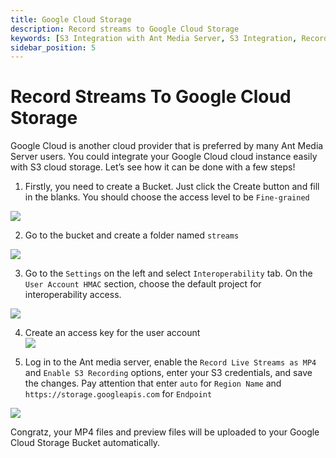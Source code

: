 ```yaml
---
title: Google Cloud Storage
description: Record streams to Google Cloud Storage
keywords: [S3 Integration with Ant Media Server, S3 Integration, Record streams to Google Cloud Storage, Ant Media Server Documentation, Ant Media Server Tutorials]
sidebar_position: 5
---
```


# Record Streams To Google Cloud Storage

Google Cloud is another cloud provider that is preferred by many Ant Media Server users. You could integrate your Google Cloud cloud instance easily with S3 cloud storage. Let’s see how it can be done with a few steps!

1. Firstly, you need to create a Bucket. Just click the Create button and fill in the blanks. You should choose the access level to be `Fine-grained`

![](@site/static/img/image-1665067750280.png)

2. Go to the bucket and create a folder named `streams`

![](@site/static/img/image-1665067824644.png )

3. Go to the `Settings` on the left and select `Interoperability` tab. On the `User Account HMAC` section, choose the default project for interoperability access.
 
![](@site/static/img/image-1665067873135.png)

4. Create an access key for the user account  
![](@site/static/img/image-1665067947615.png )

5. Log in to the Ant media server, enable the `Record Live Streams as MP4` and `Enable S3 Recording` options, enter your S3 credentials, and save the changes. Pay attention that enter `auto` for `Region Name` and `https://storage.googleapis.com` for `Endpoint`

![](@site/static/img/image-1665068031722.png )

Congratz, your MP4 files and preview files will be uploaded to your Google Cloud Storage Bucket automatically.
